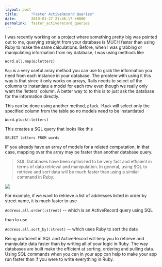 ```yaml
---
layout: post
title:      "Faster ActiveRecord Queries"
date:       2019-01-27 21:46:17 +0000
permalink:  faster_activerecord_queries
---
```


I was recently working on a project where something pretty big was pointed out to me, querying straight from your database is MUCH faster than using Ruby to make the same calculations. Before, when I was grabbing or manipulating information from my database, I was using methods like 

```
Word.all.map(&:letters)
```

`Map` is a very useful array method you can use to grab the information you need from each instance in your database. The problem with using it this way is that since it only works on arrays, Rails needs to select *all* the columns to instantiate a model for each row even though we really only want the 'letters' column. A better way to to this is to just ask the database for the information directly. 

This can be done using another method, `pluck`. `Pluck` will select only the specified column from the table so no models need to be instantiated 

```
Word.pluck(:letters)
```

This creates a SQL query that looks like this

```
SELECT letters FROM words
```

IF you already have an array of models for a related computation, in that case, mapping over the array may be faster than another database query. 

> SQL Databases have been optimized to be very fast and efficient in terms of data retrieval and manipulation. In general, using SQL to retrieve and sort data will be much faster than using a similar command in Ruby. 

![](https://i.chzbgr.com/full/2703657216/h84D2668C/)

For example, if we want to retrieve a list of addresses listed in order by street name, it is much faster to use 

`Address.all.order(:street)`  -- which is an ActiveRecord query using SQL

than to use 

`Address.all.sort_by(:street)` -- which uses Ruby to sort the data

Being proficient in SQL and ActiveRecord will help you to retrieve and manipulate data faster than by writing all of your logic in Ruby. The way databases are built make the efficient at sorting, ordering and pulling data. Using SQL commands when you can in your app can help to make your app run faster than if you were to write everything in Ruby. 



